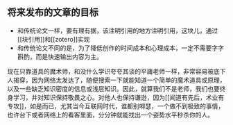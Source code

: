 ## 将来发布的文章的目标

- 和传统论文一样，要有理有据，该注明引用的地方注明引用，这块儿，通过[[块引用]]和[[zotero]]实现
- 和传统论文不同的是，为了降低创作的时间成本和心理成本，一定不需要字字斟酌，而是快速输出内容为主。

现在只靠道具的魔术师，和没什么学识夸夸其谈的平庸老师一样，非常容易被底下人揭穿，因为网络太发达了，随便搜索一下就能知道一个简单的魔术道具或原理，以及一些缺乏知识密度的信息或浅层知识。因此，就算我们不是老师，我们也要终身学习，并对知识保持敬畏之心。对他人也保持谦逊，因为[[闻道有先后，术业有专攻]]，如是而已，尤其当今互联网时代，谁都别嘚瑟，一个做不到极致的事情，也许台下或者网络上的看客里面，分分钟就能找出一个姿势水平秒杀你的人。
